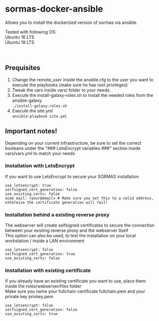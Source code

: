 # sormas-docker-ansible
Allows you to install the dockerized version of sormas via ansible.

Tested with following OS:<br>
Ubuntu 16 LTS<br>
Ubuntu 18 LTS<br>
<br><br>
## Prequisites
1. Change the remote_user inside the ansible.cfg to the user you want to execute the playbooks (make sure he has root privileges)
2. Tweak the vars inside vars/ folder to your needs.
3. Execute the install-galaxy-roles.sh to install the needed roles from the ansible-galaxy<br>
 <code>./install-galaxy-roles.sh</code>
4. Execute the site.yml<br>
<code>ansible-playbook site.yml</code>

## Important notes!
Depending on your current infrastructure, be sure to set the correct booleans under the "### LetsEncrypt variables ###" section inside vars/vars.yml to match your needs

### Installation with LetsEncrypt
If you want to use LetsEncrypt to secure your SORMAS installation<br>
```
use_letsencrypt: true
selfsigned_cert_generation: false
use_existing_certs: false
acme_mail: <your@email> # Make sure you set this to a valid address, otherwise the certificate generation will fail!
```
### Installation behind a existing reverse proxy
The webserver will create selfsigned certificates to secure the connection between your existing reverse proxy and the webserver itself<br>
This option can also be used, to test the installation on your local workstation / inside a LAN environment<br>
```
use_letsencrypt: false
selfsigned_cert_generation: true
use_existing_certs: false
```
### Installation with existing certificate
If you already have an existing certificate you want to use, place them inside the roles/webserver/files folder<br>
Make sure you name your fullchain-certificate fullchain.pem and your private key privkey.pem<br>
```
use_letsencrypt: false
selfsigned_cert_generation: false
use_existing_certs: true
```

